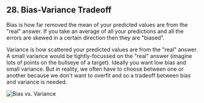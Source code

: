 ## 28. Bias-Variance Tradeoff

Bias is how far removed the mean of your predicted values are from the "real" answer. If you take an average of all your predictions and all the errors are skewed in a certain direction then they are "biased".

Variance is how scattered your predicted values are from the "real" answer. A small variance would be tightly-focussed on the "real" answer (imagine lots of points on the bullseye of a target). Ideally you want low bias and small variance. But in reality, we often have to choose between one or another because we don't want to overfit and so a tradeoff between bias and variance is needed.

![Bias vs. Variance](https://miro.medium.com/max/1670/1*On4Uk9Favg50ylBOak-ECQ@2x.png 'Bias vs. Variance')
